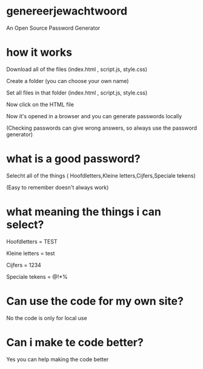 # genereerjewachtwoord
An Open Source Password Generator

# how it works
Download all of the files (index.html , script.js, style.css)

Create a folder (you can choose your own name)

Set all files in that folder  (index.html , script.js, style.css)

Now click on the HTML file

Now it's opened in a browser and you can generate passwords locally

(Checking passwords can give wrong answers, so always use the password generator)

# what is a good password?
Selecht all of the things ( Hoofdletters,Kleine letters,Cijfers,Speciale tekens)

(Easy to remember doesn't always work)
# what meaning the things i can select?
Hoofdletters = TEST

Kleine letters = test

Cijfers = 1234

Speciale tekens = @!*%

# Can use the code for my own site?
No the code is only for local use

# Can i make te code better?
Yes you can help making the code better 



